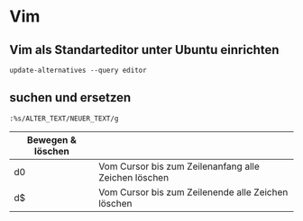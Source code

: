 # Vim  

## Vim als Standarteditor unter Ubuntu einrichten



```
update-alternatives --query editor
```

## suchen und ersetzen 

```
:%s/ALTER_TEXT/NEUER_TEXT/g
```


|Bewegen & löschen ||
|---------|------------------|
| d0 |	Vom Cursor bis zum Zeilenanfang alle Zeichen löschen |
| d$ |	Vom Cursor bis zum Zeilenende alle Zeichen löschen |
